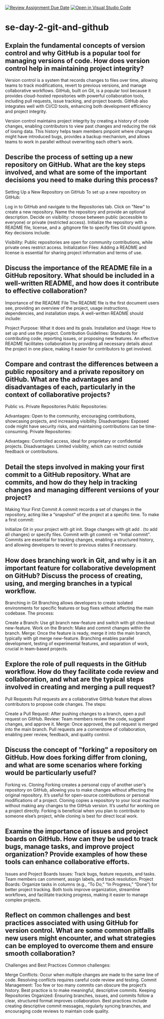 [![Review Assignment Due Date](https://classroom.github.com/assets/deadline-readme-button-22041afd0340ce965d47ae6ef1cefeee28c7c493a6346c4f15d667ab976d596c.svg)](https://classroom.github.com/a/8wgCKhpZ)
[![Open in Visual Studio Code](https://classroom.github.com/assets/open-in-vscode-2e0aaae1b6195c2367325f4f02e2d04e9abb55f0b24a779b69b11b9e10269abc.svg)](https://classroom.github.com/online_ide?assignment_repo_id=16872627&assignment_repo_type=AssignmentRepo)
# se-day-2-git-and-github
## Explain the fundamental concepts of version control and why GitHub is a popular tool for managing versions of code. How does version control help in maintaining project integrity?

Version control is a system that records changes to files over time, allowing teams to track modifications, revert to previous versions, and manage collaborative workflows. GitHub, built on Git, is a popular tool because it provides cloud-hosted repositories with powerful collaboration tools, including pull requests, issue tracking, and project boards. GitHub also integrates well with CI/CD tools, enhancing both development efficiency and project integrity.

Version control maintains project integrity by creating a history of code changes, enabling contributors to view past changes and reducing the risk of losing data. This history helps team members pinpoint where changes might have introduced bugs, provides a backup mechanism, and allows teams to work in parallel without overwriting each other’s work.

## Describe the process of setting up a new repository on GitHub. What are the key steps involved, and what are some of the important decisions you need to make during this process?

Setting Up a New Repository on GitHub
To set up a new repository on GitHub:

Log in to GitHub and navigate to the Repositories tab.
Click on "New" to create a new repository.
Name the repository and provide an optional description.
Decide on visibility: choose between public (accessible to everyone) or private (restricted access).
Initialize the repository with a README file, license, and a .gitignore file to specify files Git should ignore.
Key decisions include:

Visibility: Public repositories are open for community contributions, while private ones restrict access.
Initialization Files: Adding a README and license is essential for sharing project information and terms of use.

## Discuss the importance of the README file in a GitHub repository. What should be included in a well-written README, and how does it contribute to effective collaboration?




Importance of the README File
The README file is the first document users see, providing an overview of the project, usage instructions, dependencies, and installation steps. A well-written README should include:

Project Purpose: What it does and its goals.
Installation and Usage: How to set up and use the project.
Contribution Guidelines: Standards for contributing code, reporting issues, or proposing new features.
An effective README facilitates collaboration by providing all necessary details about the project in one place, making it easier for contributors to get involved.

## Compare and contrast the differences between a public repository and a private repository on GitHub. What are the advantages and disadvantages of each, particularly in the context of collaborative projects?

Public vs. Private Repositories
Public Repositories:

Advantages: Open to the community, encouraging contributions, showcasing projects, and increasing visibility.
Disadvantages: Exposed code might have security risks, and maintaining contributions can be time-consuming.
Private Repositories:

Advantages: Controlled access, ideal for proprietary or confidential projects.
Disadvantages: Limited visibility, which can restrict outside feedback or contributions.

## Detail the steps involved in making your first commit to a GitHub repository. What are commits, and how do they help in tracking changes and managing different versions of your project?

Making Your First Commit
A commit records a set of changes in the repository, acting like a “snapshot” of the project at a specific time. To make a first commit:

Initialize Git in your project with git init.
Stage changes with git add . (to add all changes) or specify files.
Commit with git commit -m "Initial commit".
Commits are essential for tracking changes, enabling a structured history, and allowing developers to revert to previous states if necessary.

## How does branching work in Git, and why is it an important feature for collaborative development on GitHub? Discuss the process of creating, using, and merging branches in a typical workflow.

Branching in Git
Branching allows developers to create isolated environments for specific features or bug fixes without affecting the main codebase. The process:

Create a Branch: Use git branch new-feature and switch with git checkout new-feature.
Work on the Branch: Make and commit changes within the branch.
Merge: Once the feature is ready, merge it into the main branch, typically with git merge new-feature.
Branching enables parallel development, testing of experimental features, and separation of work, crucial in team-based projects.

## Explore the role of pull requests in the GitHub workflow. How do they facilitate code review and collaboration, and what are the typical steps involved in creating and merging a pull request?

Pull Requests
Pull requests are a collaborative GitHub feature that allows contributors to propose code changes. The steps:

Create a Pull Request: After pushing changes to a branch, open a pull request on GitHub.
Review: Team members review the code, suggest changes, and approve it.
Merge: Once approved, the pull request is merged into the main branch.
Pull requests are a cornerstone of collaboration, enabling peer review, feedback, and quality control.

## Discuss the concept of "forking" a repository on GitHub. How does forking differ from cloning, and what are some scenarios where forking would be particularly useful?
Forking vs. Cloning
Forking creates a personal copy of another user's repository on GitHub, allowing you to make changes without affecting the original repository. It’s useful for open-source contributions or personal modifications of a project.
Cloning copies a repository to your local machine without making any changes to the GitHub version. It’s useful for working on a project directly.
Forking is beneficial when you plan to contribute to someone else’s project, while cloning is best for direct local work.

## Examine the importance of issues and project boards on GitHub. How can they be used to track bugs, manage tasks, and improve project organization? Provide examples of how these tools can enhance collaborative efforts.

Issues and Project Boards
Issues: Track bugs, feature requests, and tasks. Team members can comment, assign labels, and track resolution.
Project Boards: Organize tasks in columns (e.g., “To Do,” “In Progress,” “Done”) for better project tracking.
Both tools improve organization, streamline workflows, and facilitate tracking progress, making it easier to manage complex projects.

## Reflect on common challenges and best practices associated with using GitHub for version control. What are some common pitfalls new users might encounter, and what strategies can be employed to overcome them and ensure smooth collaboration?

Challenges and Best Practices
Common challenges:

Merge Conflicts: Occur when multiple changes are made to the same line of code. Resolving conflicts requires careful code review and testing.
Commit Management: Too few or too many commits can obscure the project’s history. Best practice is to make meaningful, descriptive commits.
Keeping Repositories Organized: Ensuring branches, issues, and commits follow a clear, structured format improves collaboration.
Best practices include creating descriptive commit messages, regularly syncing branches, and encouraging code reviews to maintain code quality.
